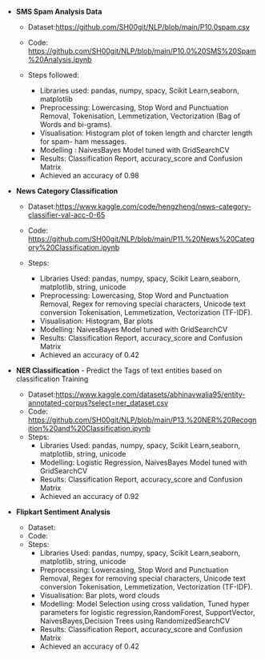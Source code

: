 - **SMS Spam Analysis Data**
  - Dataset:https://github.com/SH00git/NLP/blob/main/P10.0spam.csv
  - Code: https://github.com/SH00git/NLP/blob/main/P10.0%20SMS%20Spam%20Analysis.ipynb

  - Steps followed:
    - Libraries used: pandas, numpy, spacy, Scikit Learn,seaborn, matplotlib
    - Preprocessing:  Lowercasing, Stop Word and Punctuation Removal, Tokenisation, Lemmetization, Vectorization (Bag of Words and bi-grams).
    - Visualisation: Histogram plot of token length and charcter length for spam- ham messages.
    - Modelling : NaivesBayes Model tuned with GridSearchCV
    - Results: Classification Report, accuracy_score and Confusion Matrix
    - Achieved an accuracy of 0.98 

- **News Category Classification**
  - Dataset:https://www.kaggle.com/code/hengzheng/news-category-classifier-val-acc-0-65
  - Code: https://github.com/SH00git/NLP/blob/main/P11.%20News%20Category%20Classification.ipynb
 
  - Steps:
    - Libraries Used: pandas, numpy, spacy, Scikit Learn,seaborn, matplotlib, string, unicode
    - Preprocessing: Lowercasing, Stop Word and Punctuation Removal, Regex for removing special characters, Unicode text conversion  Tokenisation, Lemmetization, Vectorization (TF-IDF).
    - Visualisation: Histogram, Bar plots
    - Modelling: NaivesBayes Model tuned with GridSearchCV
    - Results: Classification Report, accuracy_score and Confusion Matrix
    - Achieved an accuracy of 0.42

- **NER Classification** - Predict the Tags of text entities based on classification Training
  - Dataset:https://www.kaggle.com/datasets/abhinavwalia95/entity-annotated-corpus?select=ner_dataset.csv
  - Code: https://github.com/SH00git/NLP/blob/main/P13.%20NER%20Recognition%20and%20Classification.ipynb
  - Steps:
    - Libraries Used: pandas, numpy, spacy, Scikit Learn,seaborn, matplotlib, string, unicode
    - Modelling: Logistic Regression, NaivesBayes Model tuned with GridSearchCV
    -  Results: Classification Report, accuracy_score and Confusion Matrix
    - Achieved an accuracy of 0.92

- **Flipkart Sentiment Analysis**
  - Dataset:
  - Code:
  - Steps:
    - Libraries Used: pandas, numpy, spacy, Scikit Learn,seaborn, matplotlib, string, unicode
    - Preprocessing: Lowercasing, Stop Word and Punctuation Removal, Regex for removing special characters, Unicode text conversion  Tokenisation, Lemmetization, Vectorization (TF-IDF).
    -  Visualisation:  Bar plots, word clouds
    - Modelling: Model Selection using cross validation, Tuned hyper parameters for logistic regression,RandomForest, SupportVector, NaivesBayes,Decision Trees using RandomizedSearchCV
    -  Results: Classification Report, accuracy_score and Confusion Matrix
    - Achieved an accuracy of 0.42
